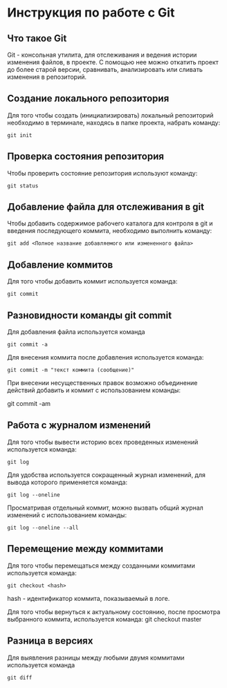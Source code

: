 # **Инструкция по работе с Git**

## Что такое Git

Git - консольная утилита, для отслеживания и ведения истории изменения файлов, в проекте. С помощью нее можно откатить проект до более старой версии, сравнивать, анализировать или сливать изменения в репозиторий.

## Создание локального репозитория

Для того чтобы создать (инициализировать) локальный репозиторий необходимо в терминале, находясь в папке проекта, набрать команду:

    git init

## Проверка состояния репозитория

Чтобы проверить состояние репозитория используют команду:

    git status

## Добавление файла для отслеживания в git

Чтобы добавить содержимое рабочего каталога для контроля в git и введения последующего коммита, необходимо выполнить команду:

    git add <Полное название добавляемого или измененного файла>

## Добавление коммитов

Для того чтобы добавить коммит используется команда:

    git commit

## Разновидности команды git commit

Для добавления файла используется команда

    git commit -a

Для внесения коммита после добавления используется команда:

    git commit -m "текст коммита (сообщение)"

При внесении несущественных правок возможно объединение действий добавить и коммит с использованием команды:

   git commit -am

 ## Работа с журналом изменений

 Для того чтобы вывести историю всех проведенных изменений используется команда:

    git log

Для удобства используется сокращенный журнал изменений, для вывода которого применяется команда:

    git log --oneline

Просматривая отдельный коммит, можно вызвать общий журнал изменений с использованием команды:

    git log --oneline --all

## Перемещение между коммитами

Для того чтобы перемещаться между созданными коммитами используется команда:

    git checkout <hash>

hash - идентификатор коммита, показываемый в логе.

Для того чтобы вернуться к актуальному состоянию, после просмотра выбранного коммита, используется команда:
    git checkout master

## Разница в версиях

Для выявления разницы между любыми двумя коммитами используется команда

    git diff

